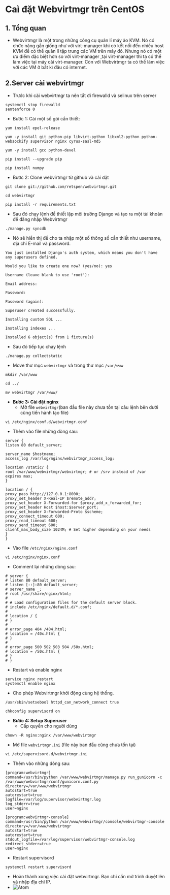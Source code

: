 # Caì đặt Webvirtmgr trên CentOS # 
## 1. Tổng quan  ## 
- Webvirtmgr là một trong những công cụ quản lí máy ảo KVM. Nó có chức năng gần giống như với virt-manager khi có kết nối đến nhiều host KVM để có thể quản lí tập trung các VM trên máy đó. Nhưng nó có một ưu điểm đặc biệt hơn so với virt-manager ,tại virt-manager thì ta có thể làm việc tại máy cài virt-manager. Còn với Webvirtmgr ta có thể làm việc với các VM ở bất kì đâu có internet. 
## 2.Server cài webvirtmgr ## 
- Trước khi cài webvirtmgr ta nên tắt đi firewalld và selinux trên server
```
systemctl stop firewalld 
sentenforce 0 
```
- Bước 1: Cài một số gói cần thiết: 
```
yum install epel-release

yum -y install git python-pip libvirt-python libxml2-python python-websockify supervisor nginx cyrus-sasl-md5

yum -y install gcc python-devel

pip install --upgrade pip

pip install numpy
```
- Bước 2: Clone webvirtmgr từ github và cài đặt 
```
git clone git://github.com/retspen/webvirtmgr.git

cd webvirtmgr

pip install -r requirements.txt
```
  - Sau đó chạy lệnh để thiết lập môi trường Django và tạo ra một tài khoản để đăng nhập Webvirtmgr 
```
./manage.py syncdb
```
  - Nó sẽ hiển thị để cho ta nhập một số thông số cần thiết như username, địa chỉ E-mail và password. 
```
You just installed Django's auth system, which means you don't have any superusers defined.

Would you like to create one now? (yes/no): yes

Username (leave blank to use 'root'): 

Email address: 

Password: 

Password (again): 

Superuser created successfully.

Installing custom SQL ...

Installing indexes ...

Installed 6 object(s) from 1 fixture(s)
```

  - Sau đó tiếp tục chạy lệnh 
```
./manage.py collectstatic
```
  - Move thư mục `webvirtmgr` và trong thư mục `/var/www` 
```
mkdir /var/www

cd ../

mv webvirtmgr /var/www/
```

- **Bước 3: Cài đặt nginx** 
  - Mở file `webvirtmgr`(ban đầu file này chưa tồn tại câu lệnh bên dưới cũng tiến hành tạo file) 
```
vi /etc/nginx/conf.d/webvirtmgr.conf
```
  - Thêm vào file những dòng sau:
```
server {
listen 80 default_server;
 
server_name $hostname;
access_log /var/log/nginx/webvirtmgr_access_log;
 
location /static/ {
root /var/www/webvirtmgr/webvirtmgr; # or /srv instead of /var
expires max;
}
 
location / {
proxy_pass http://127.0.0.1:8000;
proxy_set_header X-Real-IP $remote_addr;
proxy_set_header X-Forwarded-for $proxy_add_x_forwarded_for;
proxy_set_header Host $host:$server_port;
proxy_set_header X-Forwarded-Proto $scheme;
proxy_connect_timeout 600;
proxy_read_timeout 600;
proxy_send_timeout 600;
client_max_body_size 1024M; # Set higher depending on your needs
}
}
```
  - Vào file `/etc/nginx/nginx.conf`
```
vi /etc/nginx/nginx.conf
```
  - Comment lại những dòng sau: 
```
# server {
# listen 80 default_server;
# listen [::]:80 default_server;
# server_name _;
# root /usr/share/nginx/html;
#
# # Load configuration files for the default server block.
# include /etc/nginx/default.d/*.conf;
#
# location / {
# }
#
# error_page 404 /404.html;
# location = /40x.html {
# }
#
# error_page 500 502 503 504 /50x.html;
# location = /50x.html {
# }
# }
```
  - Restart và enable nginx 
```
service nginx restart
systemctl enable nginx
```
  - Cho phép Webvirtmgr khởi động cùng hệ thống. 
```
/usr/sbin/setsebool httpd_can_network_connect true

chkconfig supervisord on
```

- **Bước 4: Setup Superuser** 
  - Cấp quyền cho người dùng 
```
chown -R nginx:nginx /var/www/webvirtmgr
```
  - Mở file `webvirtmgr.ini` (file này ban đầu cũng chưa tồn tại) 
```
vi /etc/supervisord.d/webvirtmgr.ini
```
  - Thêm vào những dòng sau: 
```
[program:webvirtmgr]
command=/usr/bin/python /var/www/webvirtmgr/manage.py run_gunicorn -c /var/www/webvirtmgr/conf/gunicorn.conf.py
directory=/var/www/webvirtmgr
autostart=true
autorestart=true
logfile=/var/log/supervisor/webvirtmgr.log
log_stderr=true
user=nginx
 
[program:webvirtmgr-console]
command=/usr/bin/python /var/www/webvirtmgr/console/webvirtmgr-console
directory=/var/www/webvirtmgr
autostart=true
autorestart=true
stdout_logfile=/var/log/supervisor/webvirtmgr-console.log
redirect_stderr=true
user=nginx
```
  - Restart supervisord 
```
systemctl restart supervisord
```

- Hoàn thành xong việc cài đặt webvirtmgr. Bạn chỉ cần mở trình duyệt lên và nhập địa chỉ IP. 
- ![Atom](https://i.imgur.com/DOvaN5K.png)

  